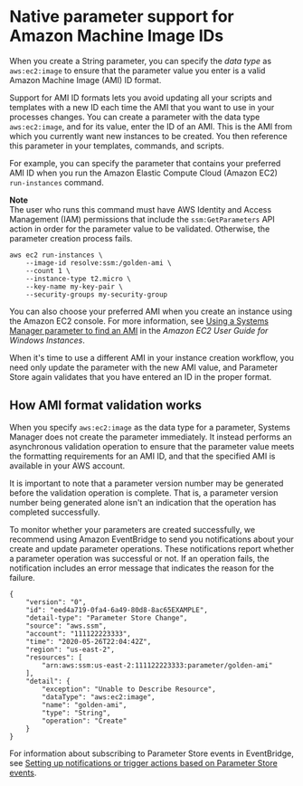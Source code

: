# Native parameter support for Amazon Machine Image IDs<a name="parameter-store-ec2-aliases"></a>

When you create a String parameter, you can specify the *data type* as `aws:ec2:image` to ensure that the parameter value you enter is a valid Amazon Machine Image \(AMI\) ID format\. 

Support for AMI ID formats lets you avoid updating all your scripts and templates with a new ID each time the AMI that you want to use in your processes changes\. You can create a parameter with the data type `aws:ec2:image`, and for its value, enter the ID of an AMI\. This is the AMI from which you currently want new instances to be created\. You then reference this parameter in your templates, commands, and scripts\. 

For example, you can specify the parameter that contains your preferred AMI ID when you run the Amazon Elastic Compute Cloud \(Amazon EC2\) `run-instances` command\.

**Note**  
The user who runs this command must have AWS Identity and Access Management \(IAM\) permissions that include the `ssm:GetParameters` API action in order for the parameter value to be validated\. Otherwise, the parameter creation process fails\.

```
aws ec2 run-instances \
    --image-id resolve:ssm:/golden-ami \
    --count 1 \
    --instance-type t2.micro \
    --key-name my-key-pair \
    --security-groups my-security-group
```

You can also choose your preferred AMI when you create an instance using the Amazon EC2 console\. For more information, see [Using a Systems Manager parameter to find an AMI](https://docs.aws.amazon.com/AWSEC2/latest/WindowsGuide/finding-an-ami.html#using-systems-manager-parameter-to-find-AMI) in the *Amazon EC2 User Guide for Windows Instances*\.

When it's time to use a different AMI in your instance creation workflow, you need only update the parameter with the new AMI value, and Parameter Store again validates that you have entered an ID in the proper format\.

## How AMI format validation works<a name="parameter-ami-validation"></a>

When you specify `aws:ec2:image` as the data type for a parameter, Systems Manager does not create the parameter immediately\. It instead performs an asynchronous validation operation to ensure that the parameter value meets the formatting requirements for an AMI ID, and that the specified AMI is available in your AWS account\.

It is important to note that a parameter version number may be generated before the validation operation is complete\. That is, a parameter version number being generated alone isn't an indication that the operation has completed successfully\.

To monitor whether your parameters are created successfully, we recommend using Amazon EventBridge to send you notifications about your create and update parameter operations\. These notifications report whether a parameter operation was successful or not\. If an operation fails, the notification includes an error message that indicates the reason for the failure\. 

```
{
    "version": "0",
    "id": "eed4a719-0fa4-6a49-80d8-8ac65EXAMPLE",
    "detail-type": "Parameter Store Change",
    "source": "aws.ssm",
    "account": "111122223333",
    "time": "2020-05-26T22:04:42Z",
    "region": "us-east-2",
    "resources": [
        "arn:aws:ssm:us-east-2:111122223333:parameter/golden-ami"
    ],
    "detail": {
        "exception": "Unable to Describe Resource",
        "dataType": "aws:ec2:image",
        "name": "golden-ami",
        "type": "String",
        "operation": "Create"
    }
}
```

For information about subscribing to Parameter Store events in EventBridge, see [Setting up notifications or trigger actions based on Parameter Store events](sysman-paramstore-cwe.md)\.